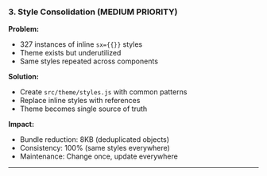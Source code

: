 ### 3. Style Consolidation (MEDIUM PRIORITY)

**Problem:**

- 327 instances of inline `sx={{}}` styles
- Theme exists but underutilized
- Same styles repeated across components

**Solution:**

- Create `src/theme/styles.js` with common patterns
- Replace inline styles with references
- Theme becomes single source of truth

**Impact:**

- Bundle reduction: 8KB (deduplicated objects)
- Consistency: 100% (same styles everywhere)
- Maintenance: Change once, update everywhere

---
